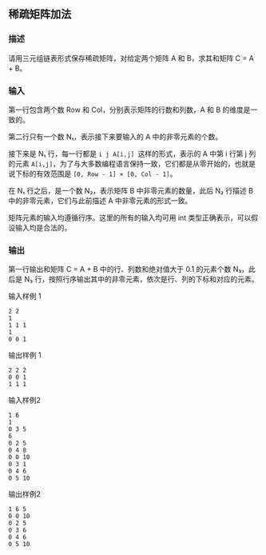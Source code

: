 ## 稀疏矩阵加法

### 描述
请用三元组链表形式保存稀疏矩阵，对给定两个矩阵 A 和 B，求其和矩阵 C = A + B。

### 输入
第一行包含两个数 Row 和 Col，分别表示矩阵的行数和列数，A 和 B 的维度是一致的。

第二行只有一个数 N₁，表示接下来要输入的 A 中的非零元素的个数。

接下来是 N₁ 行，每一行都是 `i j A[i,j] `这样的形式，表示的 A 中第 i 行第 j 列的元素 `A[i,j]`，为了与大多数编程语言保持一致，它们都是从零开始的，也就是说下标的有效范围是 `[0, Row - 1] × [0, Col - 1]`。

在 N₁ 行之后，是一个数 N₂，表示矩阵 B 中非零元素的数量，此后 N₂ 行描述 B 中的非零元素，它们与此前描述 A 中非零元素的形式一致。

矩阵元素的输入均遵循行序。这里的所有的输入均可用 int 类型正确表示，可以假设输入均是合法的。

### 输出
第一行输出和矩阵 C = A + B 中的行、列数和绝对值大于 0.1 的元素个数 N₃，此后是 N₃ 行，按照行序输出其中的非零元素，依次是行、列的下标和对应的元素。

输入样例 1
```
2 2
1
1 1 1
1
0 0 1
```

输出样例 1
```
2 2 2
0 0 1
1 1 1
```
输入样例2
```
1 6
1
0 3 5
6
0 2 5
0 4 8
0 0 10
0 3 1
0 4 6
0 5 10
```
输出样例2
```
1 6 5
0 0 10
0 2 5
0 3 6
0 4 6
0 5 10
```